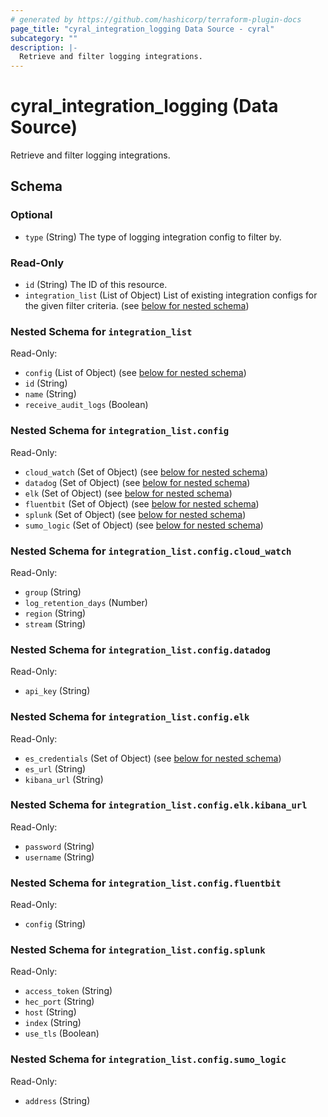 ```yaml
---
# generated by https://github.com/hashicorp/terraform-plugin-docs
page_title: "cyral_integration_logging Data Source - cyral"
subcategory: ""
description: |-
  Retrieve and filter logging integrations.
---
```


# cyral_integration_logging (Data Source)

Retrieve and filter logging integrations.

<!-- schema generated by tfplugindocs -->

## Schema

### Optional

- `type` (String) The type of logging integration config to filter by.

### Read-Only

- `id` (String) The ID of this resource.
- `integration_list` (List of Object) List of existing integration configs for the given filter criteria. (see [below for nested schema](#nestedatt--integration_list))

<a id="nestedatt--integration_list"></a>

### Nested Schema for `integration_list`

Read-Only:

- `config` (List of Object) (see [below for nested schema](#nestedobjatt--integration_list--config))
- `id` (String)
- `name` (String)
- `receive_audit_logs` (Boolean)

<a id="nestedobjatt--integration_list--config"></a>

### Nested Schema for `integration_list.config`

Read-Only:

- `cloud_watch` (Set of Object) (see [below for nested schema](#nestedobjatt--integration_list--config--cloud_watch))
- `datadog` (Set of Object) (see [below for nested schema](#nestedobjatt--integration_list--config--datadog))
- `elk` (Set of Object) (see [below for nested schema](#nestedobjatt--integration_list--config--elk))
- `fluentbit` (Set of Object) (see [below for nested schema](#nestedobjatt--integration_list--config--fluentbit))
- `splunk` (Set of Object) (see [below for nested schema](#nestedobjatt--integration_list--config--splunk))
- `sumo_logic` (Set of Object) (see [below for nested schema](#nestedobjatt--integration_list--config--sumo_logic))

<a id="nestedobjatt--integration_list--config--cloud_watch"></a>

### Nested Schema for `integration_list.config.cloud_watch`

Read-Only:

- `group` (String)
- `log_retention_days` (Number)
- `region` (String)
- `stream` (String)

<a id="nestedobjatt--integration_list--config--datadog"></a>

### Nested Schema for `integration_list.config.datadog`

Read-Only:

- `api_key` (String)

<a id="nestedobjatt--integration_list--config--elk"></a>

### Nested Schema for `integration_list.config.elk`

Read-Only:

- `es_credentials` (Set of Object) (see [below for nested schema](#nestedobjatt--integration_list--config--elk--es_credentials))
- `es_url` (String)
- `kibana_url` (String)

<a id="nestedobjatt--integration_list--config--elk--es_credentials"></a>

### Nested Schema for `integration_list.config.elk.kibana_url`

Read-Only:

- `password` (String)
- `username` (String)

<a id="nestedobjatt--integration_list--config--fluentbit"></a>

### Nested Schema for `integration_list.config.fluentbit`

Read-Only:

- `config` (String)

<a id="nestedobjatt--integration_list--config--splunk"></a>

### Nested Schema for `integration_list.config.splunk`

Read-Only:

- `access_token` (String)
- `hec_port` (String)
- `host` (String)
- `index` (String)
- `use_tls` (Boolean)

<a id="nestedobjatt--integration_list--config--sumo_logic"></a>

### Nested Schema for `integration_list.config.sumo_logic`

Read-Only:

- `address` (String)
